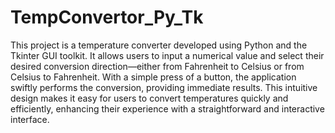 # TempConvertor_Py_Tk
This project is a temperature converter developed using Python and the Tkinter GUI toolkit.
It allows users to input a numerical value and select their desired conversion 
direction—either from Fahrenheit to Celsius or from Celsius to Fahrenheit. 
With a simple press of a button, the application swiftly performs the conversion, 
providing immediate results. 
This intuitive design makes it easy for users to convert temperatures quickly and 
efficiently, enhancing their experience with a straightforward and interactive interface.
